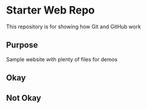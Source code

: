 # Starter Web Repo

This repository is for showing how Git and GitHub work

## Purpose

Sample website with plenty of files for demos

## Okay

## Not Okay